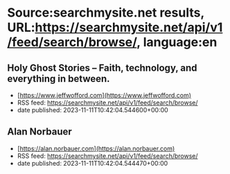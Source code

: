 # Source:searchmysite.net results, URL:https://searchmysite.net/api/v1/feed/search/browse/, language:en

## Holy Ghost Stories – Faith, technology, and everything in between.
 - [https://www.jeffwofford.com](https://www.jeffwofford.com)
 - RSS feed: https://searchmysite.net/api/v1/feed/search/browse/
 - date published: 2023-11-11T10:42:04.544600+00:00



## Alan Norbauer
 - [https://alan.norbauer.com](https://alan.norbauer.com)
 - RSS feed: https://searchmysite.net/api/v1/feed/search/browse/
 - date published: 2023-11-11T10:42:04.544470+00:00



